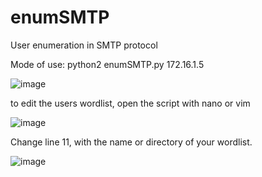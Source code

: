 # enumSMTP
User enumeration in SMTP protocol

Mode of use: python2 enumSMTP.py 172.16.1.5

![image](https://user-images.githubusercontent.com/79952723/169074902-a43ba0b5-1ba6-4f4f-95ac-5c9d1768c686.png)

to edit the users wordlist, open the script with nano or vim

![image](https://user-images.githubusercontent.com/79952723/169087377-29f74494-9db7-43ad-b243-90db894e0cce.png)

Change line 11, with the name or directory of your wordlist.

![image](https://user-images.githubusercontent.com/79952723/169088793-43edffb3-497e-4bed-9db1-663dc9b07c24.png)
